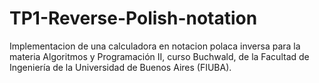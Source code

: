 # TP1-Reverse-Polish-notation
Implementacion de una calculadora en notacion polaca inversa para la materia Algoritmos y Programación II, curso Buchwald, de la Facultad de Ingeniería de la Universidad de Buenos Aires (FIUBA).
